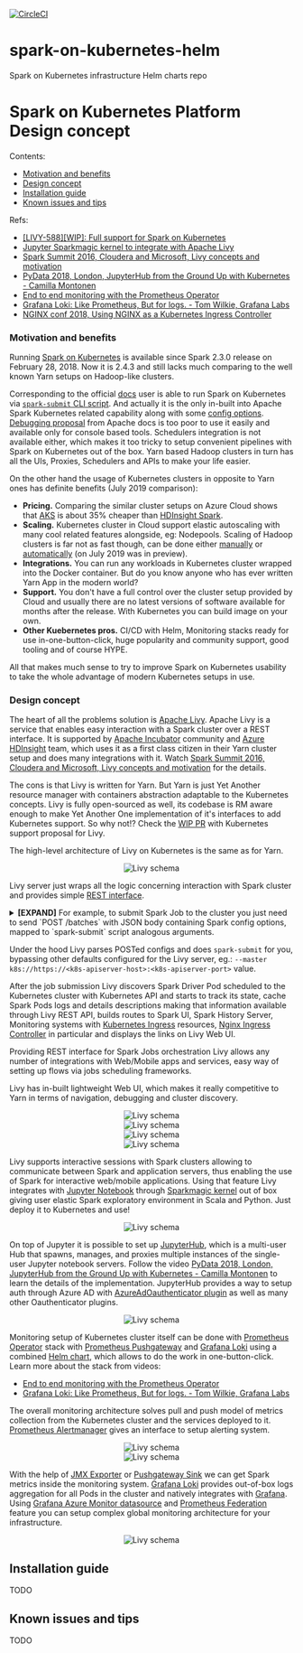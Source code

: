 [![CircleCI](https://circleci.com/gh/jahstreet/spark-on-kubernetes-helm.svg?style=svg)](https://circleci.com/gh/jahstreet/spark-on-kubernetes-helm)
# spark-on-kubernetes-helm
Spark on Kubernetes infrastructure Helm charts repo 

# Spark on Kubernetes Platform Design concept

Contents:
- [Motivation and benefits](#motivation-and-benefits)
- [Design concept](#design-concept)
- [Installation guide]()
- [Known issues and tips]()

Refs:
- [[LIVY-588][WIP]: Full support for Spark on Kubernetes](https://github.com/apache/incubator-livy/pull/167)
- [Jupyter Sparkmagic kernel to integrate with Apache Livy](https://github.com/jupyter-incubator/sparkmagic)
- [Spark Summit 2016, Cloudera and Microsoft, Livy concepts and motivation](https://www.youtube.com/watch?v=C_3iEf_KNv8&t=836s)
- [PyData 2018, London, JupyterHub from the Ground Up with Kubernetes - Camilla Montonen](https://www.youtube.com/watch?v=rVOLdTE5bg0)
- [End to end monitoring with the Prometheus Operator](https://www.youtube.com/watch?v=5Jr1v9mWnJc)
- [Grafana Loki: Like Prometheus, But for logs. - Tom Wilkie, Grafana Labs](https://www.youtube.com/watch?v=CQiawXlgabQ)
- [NGINX conf 2018, Using NGINX as a Kubernetes Ingress Controller](https://www.youtube.com/watch?v=AXZr2OC8Unc)

### Motivation and benefits

Running [Spark on Kubernetes](https://spark.apache.org/docs/latest/running-on-kubernetes.html) is available since Spark 2.3.0 release on February 28, 2018. Now it is 2.4.3 and still lacks much comparing to the well known Yarn setups on Hadoop-like clusters.

Corresponding to the official [docs](https://spark.apache.org/docs/latest/running-on-kubernetes.html) user is able to run Spark on Kubernetes via [`spark-submit` CLI script](https://spark.apache.org/docs/latest/running-on-kubernetes.html#cluster-mode). And actually it is the only in-built into Apache Spark Kubernetes related capability along with some [config options](https://spark.apache.org/docs/latest/running-on-kubernetes.html#spark-properties). [Debugging proposal](https://spark.apache.org/docs/latest/running-on-kubernetes.html#introspection-and-debugging) from Apache docs is too poor to use it easily and available only for console based tools. Schedulers integration is not available either, which makes it too tricky to setup convenient pipelines with Spark on Kubernetes out of the box. Yarn based Hadoop clusters in turn has all the UIs, Proxies, Schedulers and APIs to make your life easier.

On the other hand the usage of Kubernetes clusters in opposite to Yarn ones has definite benefits (July 2019 comparison):

- <b>Pricing.</b> Comparing the similar cluster setups on Azure Cloud shows that [AKS](https://docs.microsoft.com/en-us/azure/aks/) is about 35% cheaper than [HDInsight Spark](https://docs.microsoft.com/en-us/azure/hdinsight/spark/apache-spark-overview).
- <b>Scaling.</b> Kubernetes cluster in Cloud support elastic autoscaling with many cool related features alongside, eg: Nodepools. Scaling of Hadoop clusters is far not as fast though, can be done either [manually](https://docs.microsoft.com/en-us/azure/hdinsight/hdinsight-scaling-best-practices?toc=https%3A%2F%2Fdocs.microsoft.com%2Fen-us%2Fazure%2Fhdinsight%2Fhadoop%2FTOC.json&bc=https%3A%2F%2Fdocs.microsoft.com%2Fen-us%2Fazure%2Fbread%2Ftoc.json) or [automatically](https://docs.microsoft.com/en-us/azure/hdinsight/hdinsight-autoscale-clusters) (on July 2019 was in preview).
- <b>Integrations.</b> You can run any workloads in Kubernetes cluster wrapped into the Docker container. But do you know anyone who has ever written Yarn App in the modern world?
- <b>Support.</b> You don't have a full control over the cluster setup provided by Cloud and usually there are no latest versions of software available for months after the release. With Kubernetes you can build image on your own.
- <b>Other Kuebernetes pros.</b> CI/CD with Helm, Monitoring stacks ready for use in-one-button-click, huge popularity and community support, good tooling and of course HYPE.

All that makes much sense to try to improve Spark on Kubernetes usability to take the whole advantage of modern Kubernetes setups in use.

### Design concept

The heart of all the problems solution is [Apache Livy](https://livy.incubator.apache.org/). Apache Livy is a service that enables easy interaction with a Spark cluster over a REST interface. It is supported by [Apache Incubator](https://incubator.apache.org/) community and [Azure HDInsight](https://docs.microsoft.com/en-us/azure/hdinsight/spark/apache-spark-livy-rest-interface) team, which uses it as a first class citizen in their Yarn cluster setup and does many integrations with it. Watch [Spark Summit 2016, Cloudera and Microsoft, Livy concepts and motivation](https://www.youtube.com/watch?v=C_3iEf_KNv8&t=836s) for the details.

The cons is that Livy is written for Yarn. But Yarn is just Yet Another resource manager with containers abstraction adaptable to the Kubernetes concepts. Livy is fully open-sourced as well, its codebase is RM aware enough to make Yet Another One implementation of it's interfaces to add Kubernetes support. So why not!? Check the [WIP PR](https://github.com/apache/incubator-livy/pull/167) with Kubernetes support proposal for Livy.

The high-level architecture of Livy on Kubernetes is the same as for Yarn.

<span style="display:block;text-align:center;max-width:640px">![Livy schema](images/livy-schema.jpg)</span>

Livy server just wraps all the logic concerning interaction with Spark cluster and provides simple [REST interface](https://livy.incubator.apache.org/docs/latest/rest-api.html).

<details><summary><b>[EXPAND]</b> For example, to submit Spark Job to the cluster you just need to send `POST /batches` with JSON body containing Spark config options, mapped to `spark-submit` script analogous arguments.</summary>
<p>

```bash
$SPARK_HOME/bin/spark-submit \
    --master k8s://https://<k8s-apiserver-host>:<k8s-apiserver-port> \
    --deploy-mode cluster \
    --name spark-pi \
    --class org.apache.spark.examples.SparkPi \
    --conf spark.executor.instances=5 \
    --conf spark.kubernetes.container.image=<spark-image> \
    local:///path/to/examples.jar
 
# is equals to
 
curl -H 'Content-Type: application/json' -X POST \
  -d '{
        "name": "SparkPi",
        "className": "org.apache.spark.examples.SparkPi",
        "numExecutors": 5,
        "conf": {
          "spark.kubernetes.container.image": "<spark-image>"
        },
        "file": "local:///path/to/examples.jar"
      }' "http://livy.endpoint.com/batches"
```
</p></details>

Under the hood Livy parses POSTed configs and does `spark-submit` for you, bypassing other defaults configured for the Livy server, eg.: `--master k8s://https://<k8s-apiserver-host>:<k8s-apiserver-port>` value.

After the job submission Livy discovers Spark Driver Pod scheduled to the Kubernetes cluster with Kubernetes API and starts to track its state, cache Spark Pods logs and details descriptions making that information available through Livy REST API, builds routes to Spark UI, Spark History Server, Monitoring systems with [Kubernetes Ingress](https://kubernetes.io/docs/concepts/services-networking/ingress/) resources, [Nginx Ingress Controller](https://github.com/kubernetes/ingress-nginx) in particular and displays the links on Livy Web UI.

Providing REST interface for Spark Jobs orchestration Livy allows any number of integrations with Web/Mobile apps and services, easy way of setting up flows via jobs scheduling frameworks.

Livy has in-built lightweight Web UI, which makes it really competitive to Yarn in terms of navigation, debugging and cluster discovery.

<span style="display:block;text-align:center;max-width:640px">![Livy schema](images/livy-home.png)</span>
<span style="display:block;text-align:center;max-width:640px">![Livy schema](images/livy-session.png)</span>
<span style="display:block;text-align:center;max-width:640px">![Livy schema](images/livy-logs.png)</span>
<span style="display:block;text-align:center;max-width:640px">![Livy schema](images/livy-diagnostics.png)</span>

Livy supports interactive sessions with Spark clusters allowing to communicate between Spark and application servers, thus enabling the use of Spark for interactive web/mobile applications. Using that feature Livy integrates with [Jupyter Notebook](https://jupyter.readthedocs.io/en/latest/) through [Sparkmagic kernel](https://github.com/jupyter-incubator/sparkmagic) out of box giving user elastic Spark exploratory environment in Scala and Python. Just deploy it to Kubernetes and use!

<span style="display:block;text-align:center;max-width:640px">![Livy schema](images/sparkmagic-schema.png)</span>

On top of Jupyter it is possible to set up [JupyterHub](https://jupyterhub.readthedocs.io/en/stable/), which is a multi-user Hub that spawns, manages, and proxies multiple instances of the single-user Jupyter notebook servers. Follow the video [PyData 2018, London, JupyterHub from the Ground Up with Kubernetes - Camilla Montonen](https://www.youtube.com/watch?v=rVOLdTE5bg0) to learn the details of the implementation. JupyterHub provides a way to setup auth through Azure AD with [AzureAdOauthenticator plugin](https://github.com/jupyterhub/oauthenticator#azure-setup) as well as many other Oauthenticator plugins.

<span style="display:block;text-align:center;max-width:640px">![Livy schema](images/jupyterhub-architecture.png)</span>

Monitoring setup of Kubernetes cluster itself can be done with [Prometheus Operator](https://github.com/helm/charts/tree/master/stable/prometheus-operator) stack with [Prometheus Pushgateway](https://github.com/helm/charts/tree/master/stable/prometheus-pushgateway) and [Grafana Loki](https://github.com/grafana/loki/tree/master/production/helm) using a combined [Helm chart](https://github.com/jahstreet/spark-on-kubernetes-helm/tree/master/charts/spark-monitoring), which allows to do the work in one-button-click. Learn more about the stack from videos:
- [End to end monitoring with the Prometheus Operator](https://www.youtube.com/watch?v=5Jr1v9mWnJc)
- [Grafana Loki: Like Prometheus, But for logs. - Tom Wilkie, Grafana Labs](https://www.youtube.com/watch?v=CQiawXlgabQ)

The overall monitoring architecture solves pull and push model of metrics collection from the Kubernetes cluster and the services deployed to it. [Prometheus Alertmanager](https://prometheus.io/docs/alerting/alertmanager/) gives an interface to setup alerting system.

<span style="display:block;text-align:center;max-width:640px">![Livy schema](images/prometheus-architecture.png)</span>
<span style="display:block;text-align:center;max-width:640px">![Livy schema](images/prometheus-operator-schema.jpg)</span>

With the help of [JMX Exporter](https://github.com/prometheus/jmx_exporter) or [Pushgateway Sink](https://github.com/banzaicloud/spark-metrics/blob/master/PrometheusSink.md) we can get Spark metrics inside the monitoring system. [Grafana Loki](https://grafana.com/loki) provides out-of-box logs aggregation for all Pods in the cluster and natively integrates with [Grafana](https://grafana.com/). Using [Grafana Azure Monitor datasource](https://grafana.com/docs/features/datasources/azuremonitor/) and [Prometheus Federation](https://prometheus.io/docs/prometheus/latest/federation/) feature you can setup complex global monitoring architecture for your infrastructure.

<span style="display:block;text-align:center;max-width:640px">![Livy schema](images/global-monitoring.png)</span>

## Installation guide

TODO

## Known issues and tips

TODO
